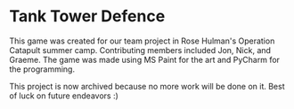 # Tank Tower Defence

This game was created for our team project in Rose Hulman's Operation Catapult summer camp. Contributing members included Jon, Nick, and Graeme. The game was made using MS Paint for the art and PyCharm for the programming.

This project is now archived because no more work will be done on it. Best of luck on future endeavors :)
